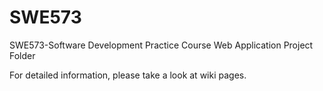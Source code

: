 # SWE573
SWE573-Software Development Practice Course Web Application Project Folder

For detailed information, please take a look at wiki pages. 
